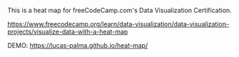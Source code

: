 This is a heat map for freeCodeCamp.com's Data Visualization Certification.

https://www.freecodecamp.org/learn/data-visualization/data-visualization-projects/visualize-data-with-a-heat-map

DEMO: https://lucas-palma.github.io/heat-map/
